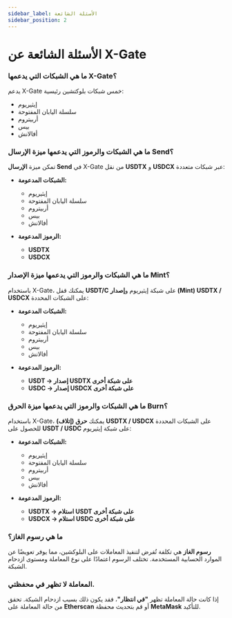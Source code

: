 ```yaml
---
sidebar_label: الأسئلة الشائعة
sidebar_position: 2
---
```


# الأسئلة الشائعة عن X-Gate

### **ما هي الشبكات التي يدعمها X-Gate؟**

يدعم X-Gate خمس شبكات بلوكتشين رئيسية:

- إيثيريوم
- سلسلة اليابان المفتوحة
- أربيتروم
- بيس
- أفالانش

### **ما هي الشبكات والرموز التي يدعمها ميزة الإرسال Send؟**

تمكن ميزة **الإرسال Send** في X-Gate من نقل **USDTX** و **USDCX** عبر شبكات متعددة:

- **الشبكات المدعومة:**
  - إيثيريوم
  - سلسلة اليابان المفتوحة
  - أربيتروم
  - بيس
  - أفالانش

- **الرموز المدعومة:**
  - **USDTX**
  - **USDCX**

### **ما هي الشبكات والرموز التي يدعمها ميزة الإصدار Mint؟**

باستخدام X-Gate، يمكنك قفل **USDT/C** على شبكة إيثيريوم و**إصدار (Mint) USDTX / USDCX** على الشبكات المحددة:

- **الشبكات المدعومة:**
  - إيثيريوم
  - سلسلة اليابان المفتوحة
  - أربيتروم
  - بيس
  - أفالانش

- **الرموز المدعومة:**
  - **USDT → إصدار USDTX على شبكة أخرى**
  - **USDC → إصدار USDCX على شبكة أخرى**

### **ما هي الشبكات والرموز التي يدعمها ميزة الحرق Burn؟**

باستخدام X-Gate، يمكنك **حرق (إتلاف)** **USDTX / USDCX** على الشبكات المحددة للحصول على **USDT / USDC** على شبكة إيثيريوم:

- **الشبكات المدعومة:**
  - إيثيريوم
  - سلسلة اليابان المفتوحة
  - أربيتروم
  - بيس
  - أفالانش

- **الرموز المدعومة:**
  - **USDTX → استلام USDT على شبكة أخرى**
  - **USDCX → استلام USDC على شبكة أخرى**

### **ما هي رسوم الغاز؟**

**رسوم الغاز** هي تكلفة تُفرض لتنفيذ المعاملات على البلوكشين، مما يوفر تعويضًا عن الموارد الحسابية المستخدمة. تختلف الرسوم اعتمادًا على نوع المعاملة ومستوى ازدحام الشبكة.

### **المعاملة لا تظهر في محفظتي.**

إذا كانت حالة المعاملة تظهر **"في انتظار"**، فقد يكون ذلك بسبب ازدحام الشبكة. تحقق من حالة المعاملة على **Etherscan** أو قم بتحديث محفظة **MetaMask** للتأكيد.